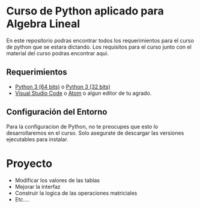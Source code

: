 # Curso de Python aplicado para Algebra Lineal

En este repositorio podras encontrar todos los requerimientos para el curso de python que se estara dictando. Los requisitos para el curso junto con el material del curso podras encontrar aqui.

## Requerimientos

- [Python 3 (64 bits)](https://www.python.org/ftp/python/3.7.4/python-3.7.4-amd64.exe) o [Python 3 (32 bits)](https://www.python.org/ftp/python/3.7.4/python-3.7.4.exe)
- [Visual Studio Code](https://code.visualstudio.com/) o [Atom](https://atom.io/) o algun editor de tu agrado.

## Configuración del Entorno

Para la configuracion de Python, no te preocupes que esto lo desarrollaremos en el curso. Solo asegurate de descargar las versiones ejecutables para instalar.

# Proyecto

- Modificar los valores de las tablas
- Mejorar la interfaz
- Construir la logica de las operaciones matriciales
- Etc....
